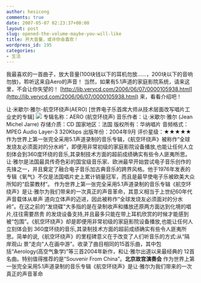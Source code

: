 ```yaml
---
author: hesicong
comments: true
date: 2007-05-07 02:23:37+00:00
layout: post
slug: opened-the-volume-maybe-you-will-like
title: 开大音量，或许你会喜欢！
wordpress_id: 195
categories:
- 生活
---
```


我最喜欢的一首曲子，放大音量(100块钱以下的耳机勿放……，200块以下的音响勿放)，聆听这来自Aero的声音！
当然，如果有5.1声道的家庭影院系统，请来这里，不会让你失望的！
[http://lib.verycd.com/2006/06/07/0000105938.html](http://lib.verycd.com/2006/06/07/0000105938.html)
来，看看介绍吧！

让·米歇尔·雅尔-航空环绕声(AERO) [世界电子乐首席大师从技术层面改写唱片工业史的专辑]
![](http://images-eu.amazon.com/images/P/B0002IVMJ8.02.LZZZZZZZ.jpg)
专辑名称：AERO (航空环绕声)
音乐作者：让·米歇尔·雅尔 (Jean Michel Jarre)
存储介质：CD
国家地区：法国
版权所有：华纳唱片
音频格式：MPEG Audio Layer-3 320Kbps
出版年份：2004年9月
评价星级：★★★★★
作为世界上第一张完全采用5.1声道录制的音乐专辑，《航空环绕声》被称作“全球发烧友必须面对的分水岭”，即便用非常初级的家庭影院设备播放,也能让任何人立刻体会到360度环绕的音乐,其录制技术方面的超前成绩确实有些令人匪夷所思。
让·雅尔是法国最具传奇色彩的国宝级音乐家、欧洲最早开始尝试电子音乐创作的先锋之一，并且奠定了融合电子音乐加古典音乐的跨界风格。他于1976年发表的专辑《氧气》不仅是法国唱片史上累计销量冠军，而且是最早使电子乐被欧美大众所知的“启蒙教材”。
作为世界上第一张完全采用5.1声道录制的音乐专辑《航空环绕声》是让·雅尔为我们带来的一次真正的声音革命，其意义相当于上世纪60年代声音载体从单声
道向立体声的迈进，因此被称作“全球发烧友必须面对的分水岭”。在这之前的“发烧碟”大多指的是在录制收声和播放还原两方面达到化境的唱片,往往需要昂贵
的发烧设备支持,并且最多只能在带上耳机欣赏的时候才能感到被“包围”。《航空环绕声》却是即便用非常初级的家庭影院设备播放,也能让任何人立刻体会到
360度环绕的音乐,其录制技术方面的超前成绩确实有些令人匪夷所思。简单的说,《航空环绕声》的里程碑意义在于改变了人们听音乐的方式:从“隔岸观山
景”走向“人在画中游”。收录了曲目相同的15首乐曲，其中包括“Aerology(高空气象学)”等三首2004年新作，和让·雅尔出道以来最经典的
12首名曲。特别值得推荐的是“Souvenir From China”。**北京故宫演奏会**
作为世界上第一张完全采用5.1声道录制的音乐专辑《航空环绕声》是让·雅尔为我们带来的一次真正的声音革命
